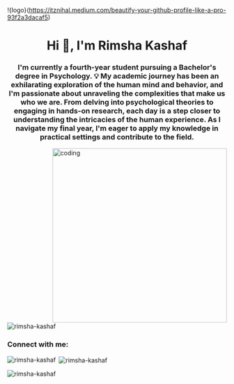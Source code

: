!{logo}(https://itznihal.medium.com/beautify-your-github-profile-like-a-pro-93f2a3dacaf5)
<h1 align="center">Hi 👋, I'm Rimsha Kashaf</h1>
<h3 align="center">I'm currently a fourth-year student pursuing a Bachelor's degree in Psychology. 💡 My academic journey has been an exhilarating exploration of the human mind and behavior, and I'm passionate about unraveling the complexities that make us who we are. From delving into psychological theories to engaging in hands-on research, each day is a step closer to understanding the intricacies of the human experience. As I navigate my final year, I'm eager to apply my knowledge in practical settings and contribute to the field.</h3>
<img align="right" alt="coding" width="400" src="https://cdn.dribbble.com/users/330915/screenshots/3587000/10_coding_dribbble.gif">

<p align="left"> <img src="https://komarev.com/ghpvc/?username=rimsha-kashaf&label=Profile%20views&color=0e75b6&style=flat" alt="rimsha-kashaf" /> </p>

<h3 align="left">Connect with me:</h3>
<p align="left">
</p>

<p><img align="left" src="https://github-readme-stats.vercel.app/api/top-langs?username=rimsha-kashaf&show_icons=true&locale=en&layout=compact" alt="rimsha-kashaf" /></p>

<p>&nbsp;<img align="center" src="https://github-readme-stats.vercel.app/api?username=rimsha-kashaf&show_icons=true&locale=en" alt="rimsha-kashaf" /></p>

<p><img align="center" src="https://github-readme-streak-stats.herokuapp.com/?user=rimsha-kashaf&" alt="rimsha-kashaf" /></p>
